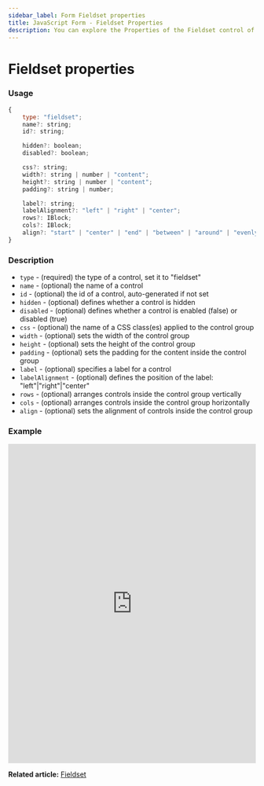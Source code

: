 ```yaml
---
sidebar_label: Form Fieldset properties
title: JavaScript Form - Fieldset Properties 
description: You can explore the Properties of the Fieldset control of Form in the documentation of the DHTMLX JavaScript UI library. Browse developer guides and API reference, try out code examples and live demos, and download a free 30-day evaluation version of DHTMLX Suite.
---
```


# Fieldset properties

### Usage

~~~js
{
    type: "fieldset";
    name?: string;
    id?: string;

    hidden?: boolean;
    disabled?: boolean;

    css?: string;
    width?: string | number | "content";
    height?: string | number | "content";
    padding?: string | number;

    label?: string;
    labelAlignment?: "left" | "right" | "center";
    rows?: IBlock;
    cols?: IBlock;
    align?: "start" | "center" | "end" | "between" | "around" | "evenly";
}
~~~

### Description

- `type` - (required) the type of a control, set it to "fieldset"
- `name` - (optional) the name of a control
- `id` - (optional) the id of a control, auto-generated if not set
- `hidden` - (optional) defines whether a control is hidden
- `disabled` - (optional) defines whether a control is enabled (false) or disabled (true)
- `css` - (optional) the name of a CSS class(es) applied to the control group
- `width` - (optional) sets the width of the control group
- `height` - (optional) sets the height of the control group 
- `padding` - (optional) sets the padding for the content inside the control group
- `label` - (optional) specifies a label for a control
- `labelAlignment` - (optional) defines the position of the label: "left"|"right"|"center"
- `rows` - (optional) arranges controls inside the control group vertically
- `cols` - (optional) arranges controls inside the control group horizontally
- `align` - (optional) sets the alignment of controls inside the control group

### Example

<iframe src="https://snippet.dhtmlx.com/lo6g167p?mode=js" frameborder="0" class="snippet_iframe" width="100%" height="650"></iframe>

**Related article:** [Fieldset](form/fieldset.md)